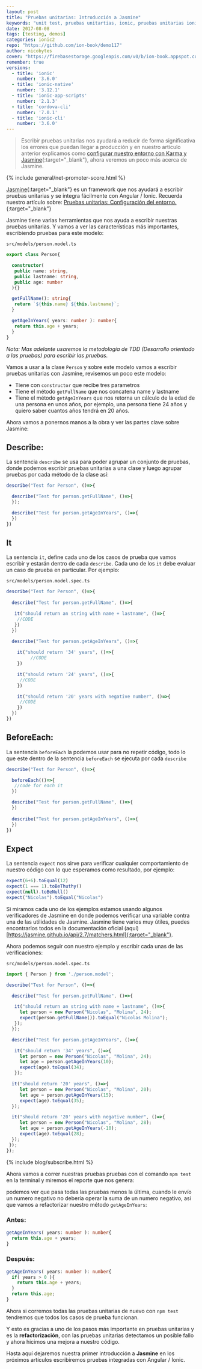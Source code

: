 ```yaml
---
layout: post
title: "Pruebas unitarias: Introducción a Jasmine"
keywords: "unit test, pruebas unitartias, ionic, pruebas unitarias ionic, webpack, jasmine, karma"
date: 2017-08-08
tags: [testing, demos]
categories: ionic2
repo: "https://github.com/ion-book/demo117"
author: nicobytes
cover: "https://firebasestorage.googleapis.com/v0/b/ion-book.appspot.com/o/posts%2F2017-08-08-intro-jasmine%2FPRUEBAS%20UNITARIAS.jpg?alt=media&token=8941e62a-9aca-4f6a-a410-a2a7cb250634"
remember: true
versions:
  - title: 'ionic'
    number: '3.6.0'
  - title: 'ionic-native'
    number: '3.12.1'
  - title: 'ionic-app-scripts'
    number: '2.1.3'
  - title: 'cordova-cli'
    number: '7.0.1'
  - title: 'ionic-cli'
    number: '3.6.0'
---
```


> Escribir pruebas unitarias nos ayudará a reducir de forma significativa los errores que puedan llegar a producción y en nuestro artículo anterior explicamos como [configurar nuestro entorno con Karma y Jasmine](https://www.ion-book.com/blog/ionic2/unit-test-config-ionic/){:target="_blank"}, ahora veremos un poco más acerca de Jasmine.
<!--summary-->

<amp-img width="1024" height="512" layout="responsive" src="https://firebasestorage.googleapis.com/v0/b/ion-book.appspot.com/o/posts%2F2017-08-08-intro-jasmine%2FPRUEBAS%20UNITARIAS.jpg?alt=media&token=8941e62a-9aca-4f6a-a410-a2a7cb250634"></amp-img>

{% include general/net-promoter-score.html %}

[Jasmine](https://jasmine.github.io/){:target="_blank"} es un framework que nos ayudará a escribir pruebas unitarias y se integra fácilmente con Angular / Ionic. Recuerda nuestro artículo sobre: [Pruebas unitarias: Configuración del entorno.](https://www.ion-book.com/blog/ionic2/unit-test-config-ionic/){:target="_blank"}

Jasmine tiene varias herramientas que nos ayuda a escribir nuestras pruebas unitarias. Y vamos a ver las características más importantes, escribiendo pruebas para este modelo:

`src/models/person.model.ts`


```ts
export class Person{

  constructor(
   public name: string,
   public lastname: string,
   public age: number
  ){}

  getFullName(): string{
   return `${this.name} ${this.lastname}`; 
  }

  getAgeInYears( years: number ): number{
   return this.age + years;
  }
}
```

*Nota: Mas adelante usaremos la metodología de TDD (Desarrollo orientado a las pruebas) para escribir las pruebas.*

Vamos a usar a la clase `Person` y sobre este modelo vamos a escribir pruebas unitarias con Jasmine, revisemos un poco este modelo:

- Tiene con `constructor` que recibe tres parametros
- Tiene el método `getFullName` que nos concatena name y lastname
- Tiene el método `getAgeInYears` que nos retorna un cálculo de la edad de una persona en unos años, por ejemplo, una persona tiene 24 años y quiero saber cuantos años tendrá en 20 años.

Ahora vamos a ponernos manos a la obra y ver las partes clave sobre Jasmine:

## Describe:

La sentencia `describe` se usa para poder agrupar un conjunto de pruebas, donde podemos escribir pruebas unitarias a una clase y luego agrupar pruebas por cada método de la clase así:

```ts
describe("Test for Person", ()=>{

  describe("Test for person.getFullName", ()=>{
  });

  describe("Test for person.getAgeInYears", ()=>{
  })
})
```

## It

La sentencia `it`, define cada uno de los casos de prueba que vamos escribir y estarán dentro de cada `describe`. Cada uno de los `it` debe evaluar un caso de prueba en particular. Por ejemplo:


`src/models/person.model.spec.ts`

```ts
describe("Test for Person", ()=>{
  
  describe("Test for person.getFullName", ()=>{

   it("should return an string with name + lastname", ()=>{	
    //CODE
   })  
  })
  
  describe("Test for person.getAgeInYears", ()=>{

    it("should return '34' years", ()=>{
		 //CODE
    })

    it("should return '24' years", ()=>{
     //CODE
    })

    it("should return '20' years with negative number", ()=>{
     //CODE
    })
  })
})
```

## BeforeEach:

La sentencia `beforeEach` la podemos usar para no repetir código, todo lo que este dentro de la sentencia `beforeEach` se ejecuta por cada `describe`

```ts
describe("Test for Person", ()=>{

  beforeEach(()=>{
   //code for each it
  })

  describe("Test for person.getFullName", ()=>{
  })
  
  describe("Test for person.getAgeInYears", ()=>{
  })
})
```

## Expect

La sentencia `expect` nos sirve para verificar cualquier comportamiento de nuestro código con lo que esperamos como resultado, por ejemplo:

```ts
expect(6+6).toEqual(12)
expect(1 === 1).toBeThuthy()
expect(null).toBeNull()
expect("Nicolas").toEqual("Nicolas")
```

Si miramos cada uno de los ejemplos estamos usando algunos verificadores de Jasmine en donde podemos verificar una variable contra una de las utilidades de Jasmine. Jasmine tiene varios muy útiles, puedes encontrarlos todos en la documentación oficial (aquí)[https://jasmine.github.io/api/2.7/matchers.html]{:target="_blank"}.

Ahora podemos seguir con nuestro ejemplo y escribir cada unas de las verificaciones:

`src/models/person.model.spec.ts`

```ts
import { Person } from './person.model';

describe("Test for Person", ()=>{

  describe("Test for person.getFullName", ()=>{

   it("should return an string with name + lastname", ()=>{
     let person = new Person("Nicolas", "Molina", 24);
     expect(person.getFullName()).toEqual("Nicolas Molina");
   });
  });

  describe("Test for person.getAgeInYears", ()=>{

   it("should return '34' years", ()=>{
     let person = new Person("Nicolas", "Molina", 24);
     let age = person.getAgeInYears(10);
     expect(age).toEqual(34);
   });

  it("should return '20' years", ()=>{
     let person = new Person("Nicolas", "Molina", 20);
     let age = person.getAgeInYears(15);
     expect(age).toEqual(35);
  });

  it("should return '20' years with negative number", ()=>{
     let person = new Person("Nicolas", "Molina", 28);
     let age = person.getAgeInYears(-10);
     expect(age).toEqual(28);
  });
 });
});
```

{% include blog/subscribe.html %}

Ahora vamos a correr nuestras pruebas pruebas con el comando `npm test` en la terminal y miremos el reporte que nos genera:

<amp-img width="824" height="274" layout="responsive" src="https://firebasestorage.googleapis.com/v0/b/ion-book.appspot.com/o/posts%2F2017-08-08-intro-jasmine%2FScreen%20Shot%202017-08-08%20at%209.08.48%20AM.png?alt=media&token=18b013ae-934e-4d75-b640-55887a783693"></amp-img>

podemos ver que pasa todas las pruebas menos la última, cuando le envío un numero negativo no debería operar la suma de un numero negativo, así que vamos a refactorizar nuestro método `getAgeInYears`:

### Antes:

```ts
getAgeInYears( years: number ): number{
  return this.age + years;
}
```

### Después:

```ts
getAgeInYears( years: number ): number{
  if( years > 0 ){ 
    return this.age + years;
  }
  return this.age;
}
```

Ahora si corremos todas las pruebas unitarias de nuevo con `npm test` tendremos que todos los casos de prueba funcionan. 

<amp-img width="811" height="372" layout="responsive" src="https://firebasestorage.googleapis.com/v0/b/ion-book.appspot.com/o/posts%2F2017-08-08-intro-jasmine%2FScreen%20Shot%202017-08-08%20at%209.12.36%20AM.png?alt=media&token=72d12047-e128-4ac6-881c-8b59c2fadd7e"></amp-img>

Y esto es gracias a uno de los pasos más importante en pruebas unitarias y es la **refactorización**, con las pruebas unitarias detectamos un posible fallo y ahora hicimos una mejora a nuestro código.

Hasta aquí dejaremos nuestra primer introducción a **Jasmine** en los próximos artículos escribiremos pruebas integradas con Angular / Ionic.